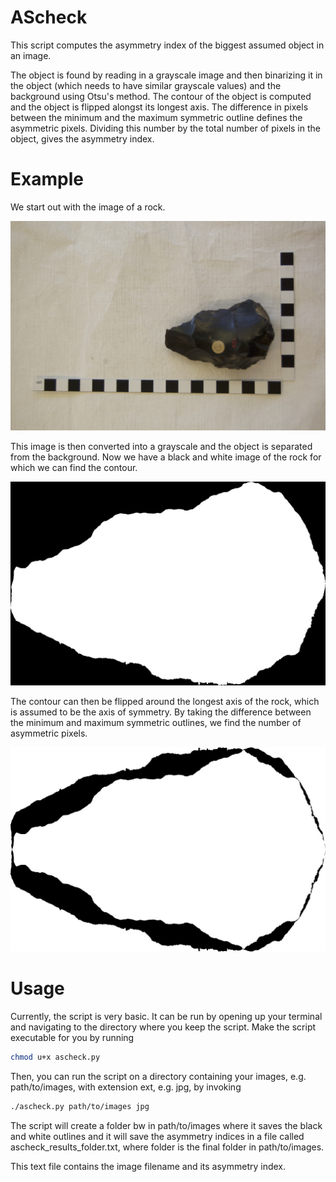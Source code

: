 # AScheck
This script computes the asymmetry index of the biggest assumed object in an image.

The object is found by reading in a grayscale image and then binarizing it in the object (which needs to have similar grayscale values) and the background using Otsu's method. The contour of the object is computed and the object is flipped alongst its longest axis. The difference in pixels between the minimum and the maximum symmetric outline defines the asymmetric pixels. Dividing this number by the total number of pixels in the object, gives the asymmetry index.

# Example
We start out with the image of a rock.

![alt text](https://github.com/StijnDebackere/AScheck/blob/master/example.jpg "Rock image")

This image is then converted into a grayscale and the object is separated from the background. Now we have a black and white image of the rock for which we can find the contour.

![alt text](https://github.com/StijnDebackere/AScheck/blob/master/example_bw.jpg "Rock image black and white")

The contour can then be flipped around the longest axis of the rock, which is assumed to be the axis of symmetry. By taking the difference between the minimum and maximum symmetric outlines, we find the number of asymmetric pixels.

![alt text](https://github.com/StijnDebackere/AScheck/blob/master/example_asymmetric_pixels.jpg "Asymmetric pixels")

# Usage
Currently, the script is very basic. It can be run by opening up your terminal and navigating to the directory where you keep the script. Make the script executable for you by running

```bash
chmod u+x ascheck.py
```

Then, you can run the script on a directory containing your images, e.g. path/to/images, with extension ext, e.g. jpg, by invoking

```bash
./ascheck.py path/to/images jpg
```

The script will create a folder bw in path/to/images where it saves the black and white outlines and it will save the asymmetry indices in a file called ascheck_results_folder.txt, where folder is the final folder in path/to/images.

This text file contains the image filename and its asymmetry index.
